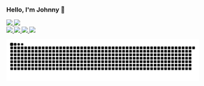 ### Hello, I'm Johnny 👋

<div dir="auto">
  <a href="#">
  <img height="150em" src="https://github-readme-stats.vercel.app/api?username=johnny1305&theme=dracula&show_icons=true" data-canonical-src="https://github-readme-stats.vercel.app/api?username=johnny1305&theme=dracula&show_icons=true" style="max-width: 100%;">
  <img height="150em" src="https://github-readme-stats.vercel.app/api/top-langs/?username=johnny1305&layout=compact&theme=dracula" data-canonical-src="https://github-readme-stats.vercel.app/api/top-langs/?username=johnny1305&layout=compact&theme=dracula" style="max-width: 100%;">
</a></div>
<div dir="auto"><a href="#"> 
  </a><a href="https://www.instagram.com/johnny13.htb" rel="nofollow">
    <img src="https://camo.githubusercontent.com/acaa286597b43c96dc02b69b90de15a65c52063e31835b763a061cc815f64bac/68747470733a2f2f696d672e736869656c64732e696f2f62616467652f2d496e7374616772616d2d2532334534343035463f7374796c653d666f722d7468652d6261646765266c6f676f3d696e7374616772616d266c6f676f436f6c6f723d7768697465" data-canonical-src="https://img.shields.io/badge/-Instagram-%23E4405F?style=for-the-badge&amp;logo=instagram&amp;logoColor=white" style="max-width: 100%;">
  </a>
  <a href="https://www.facebook.com/jonathan.ramosbellido" rel="nofollow">
    <img src="https://camo.githubusercontent.com/e17ec73074ce4931936eb02899a3b71d8abd0db3f2fda43b546f54914582ee77/68747470733a2f2f696d672e736869656c64732e696f2f62616467652f2d46616365626f6f6b2d3432363742323f7374796c653d666f722d7468652d6261646765266c6f676f3d696e7374616772616d266c6f676f436f6c6f723d7768697465" data-canonical-src="https://img.shields.io/badge/-Facebook-4267B2?style=for-the-badge&amp;logo=instagram&amp;logoColor=white" style="max-width: 100%;">
  </a>
  <a href="mailto:jonathan.ramos.business@gmail.com">
    <img src="https://camo.githubusercontent.com/927d6b3961fa048ff7303daf291cb5869dfa25018997cf8c1373c2f6a85b1458/68747470733a2f2f696d672e736869656c64732e696f2f62616467652f2d476d61696c2d2532333333333f7374796c653d666f722d7468652d6261646765266c6f676f3d676d61696c266c6f676f436f6c6f723d7768697465" data-canonical-src="https://img.shields.io/badge/-Gmail-%23333?style=for-the-badge&amp;logo=gmail&amp;logoColor=white" style="max-width: 100%;">
  </a>
  <a href="https://es.linkedin.com/in/jonathan-ramos-bellido-d13m05a2004?trk=people-guest_people_search-card" rel="nofollow">
    <img src="https://camo.githubusercontent.com/c00f87aeebbec37f3ee0857cc4c20b21fefde8a96caf4744383ebfe44a47fe3f/68747470733a2f2f696d672e736869656c64732e696f2f62616467652f2d4c696e6b6564496e2d2532333030373742353f7374796c653d666f722d7468652d6261646765266c6f676f3d6c696e6b6564696e266c6f676f436f6c6f723d7768697465" data-canonical-src="https://img.shields.io/badge/-LinkedIn-%230077B5?style=for-the-badge&amp;logo=linkedin&amp;logoColor=white" style="max-width: 100%;">
  </a> 
<p dir="auto"><a target="_blank" rel="noopener noreferrer" href="#"><img src="https://github.com/willianmano/willianmano/raw/main/github-contribution-grid-snake.svg" alt="Snake animation" style="max-width: 100%;"></a></p>
</div>
